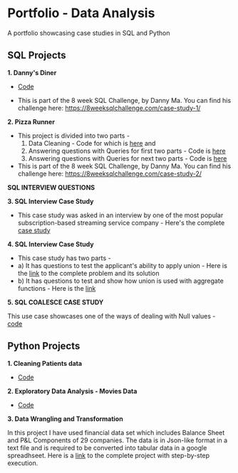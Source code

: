 # Portfolio - Data Analysis
A portfolio showcasing case studies in SQL and Python

## SQL Projects

**1. Danny's Diner** 
* [Code](https://github.com/Mansi242401/Portfolio/blob/main/sql_queries_with_results1.md) <br>

* This is part of the 8 week SQL Challenge, by Danny Ma. You can find his challenge here: https://8weeksqlchallenge.com/case-study-1/

**2. Pizza Runner**
* This project is divided into two parts -<br>
  1. Data Cleaning - Code for which is [here](https://github.com/Mansi242401/Portfolio/blob/main/sql_queries_with_results2a.md) and <br>
  2. Answering questions with Queries for first two parts - Code is [here](https://github.com/Mansi242401/Portfolio/blob/main/sql_queries_with_results2b.md)
  3. Answering questions with Queries for next two parts - Code is [here](https://github.com/Mansi242401/Portfolio/blob/main/sql_queries_with_results2c.md)
* This is part of the 8 week SQL Challenge, by Danny Ma. You can find his challenge here: https://8weeksqlchallenge.com/case-study-2/


**SQL INTERVIEW QUESTIONS**

**3. SQL Interview Case Study**
* This case study was asked in an interview by one of the most popular subscription-based streaming service company - Here's the complete [case study](https://github.com/Mansi242401/Portfolio/blob/main/sql_interview_case1.md)

**4. SQL Interview Case Study**
* This case study has two parts -
* a) It has questions to test the applicant's ability to apply union - Here is the [link](https://github.com/Mansi242401/Portfolio/blob/main/sql_interview_case2.md) to the complete problem and its solution
* b) It has questions to test and show how union is used with aggregate functions - Here is the [link](https://github.com/Mansi242401/Portfolio/blob/main/sql_interview_case_3.md)

**5. SQL COALESCE CASE STUDY**

This use case showcases one of the ways of dealing with Null values - [code](https://github.com/Mansi242401/Portfolio/blob/main/sql_intervieiw_case4.md)


## Python Projects

**1. Cleaning Patients data** 
* [Code](https://github.com/Mansi242401/Data_Wrangling/tree/main) <br>

**2. Exploratory Data Analysis - Movies Data**
* [Code](https://github.com/Mansi242401/EDA_movies) <br>

**3. Data Wrangling and Transformation** <br>

In this project I have used financial data set which includes Balance Sheet and P&L Components of 29 companies. The data is in Json-like format in a text file and is required to be converted into tabular data in a google spreadhseet. Here is a [link](https://github.com/Mansi242401/text_df_googlesheet/tree/main) to the complete project with step-by-step execution.


